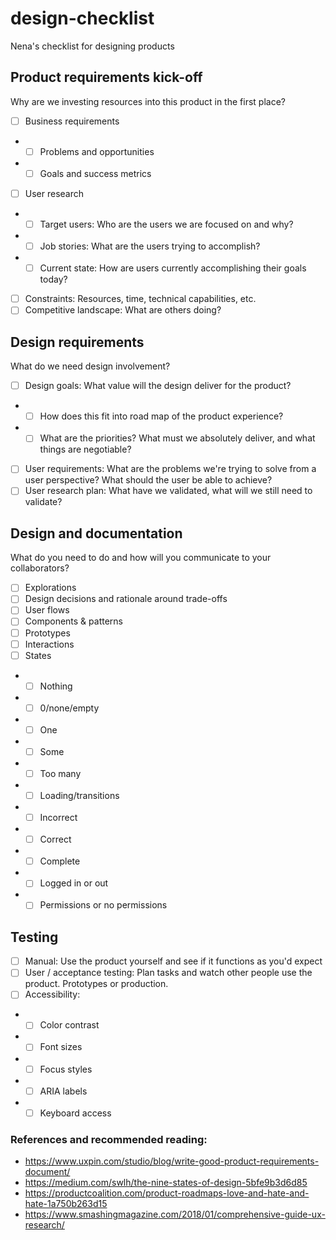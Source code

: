 # design-checklist
Nena's checklist for designing products

## Product requirements kick-off
Why are we investing resources into this product in the first place?
- [ ] Business requirements
- - [ ] Problems and opportunities
- - [ ] Goals and success metrics
- [ ] User research
- - [ ] Target users: Who are the users we are focused on and why?
- - [ ] Job stories: What are the users trying to accomplish?
- - [ ] Current state: How are users currently accomplishing their goals today?
- [ ] Constraints: Resources, time, technical capabilities, etc.
- [ ] Competitive landscape: What are others doing?

## Design requirements
What do we need design involvement?
- [ ] Design goals: What value will the design deliver for the product?
- - [ ] How does this fit into road map of the product experience?
- - [ ] What are the priorities? What must we absolutely deliver, and what things are negotiable?
- [ ] User requirements: What are the problems we're trying to solve from a user perspective? What should the user be able to achieve? 
- [ ] User research plan: What have we validated, what will we still need to validate?

## Design and documentation
What do you need to do and how will you communicate to your collaborators?
- [ ] Explorations
- [ ] Design decisions and rationale around trade-offs
- [ ] User flows
- [ ] Components & patterns
- [ ] Prototypes
- [ ] Interactions
- [ ] States
- - [ ] Nothing
- - [ ] 0/none/empty
- - [ ] One
- - [ ] Some
- - [ ] Too many
- - [ ] Loading/transitions
- - [ ] Incorrect
- - [ ] Correct
- - [ ] Complete
- - [ ] Logged in or out
- - [ ] Permissions or no permissions

## Testing
- [ ] Manual: Use the product yourself and see if it functions as you'd expect
- [ ] User / acceptance testing: Plan tasks and watch other people use the product. Prototypes or production.
- [ ] Accessibility:
- - [ ] Color contrast
- - [ ] Font sizes
- - [ ] Focus styles
- - [ ] ARIA labels
- - [ ] Keyboard access

### References and recommended reading:
- https://www.uxpin.com/studio/blog/write-good-product-requirements-document/
- https://medium.com/swlh/the-nine-states-of-design-5bfe9b3d6d85
- https://productcoalition.com/product-roadmaps-love-and-hate-and-hate-1a750b263d15
- https://www.smashingmagazine.com/2018/01/comprehensive-guide-ux-research/
